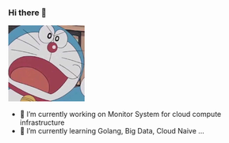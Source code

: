 ### Hi there 👋
 ![1](https://github.com/liqisa/ImagesSupport/blob/master/WechatIMG19535.png) 
 - 🔭 I’m currently working on Monitor System for cloud compute infrastructure 
 - 🌱 I’m currently learning Golang, Big Data, Cloud Naive ...  
